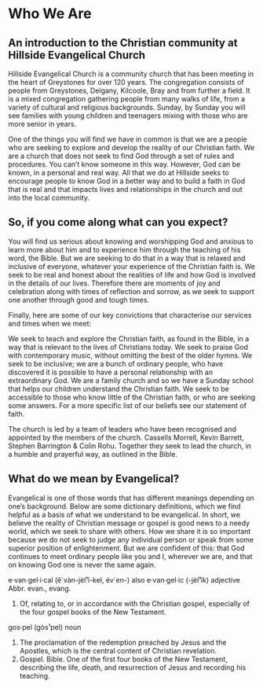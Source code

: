 # Who We Are

## An introduction to the Christian community at Hillside Evangelical Church

Hillside Evangelical Church is a community church that has been meeting in the heart of Greystones for over 120 years. The congregation consists of people from Greystones, Delgany, Kilcoole, Bray and from further a field. It is a mixed congregation gathering people from many walks of life, from a variety of cultural and religious backgrounds. Sunday, by Sunday you will see families with young children and teenagers mixing with those who are more senior in years.

One of the things you will find we have in common is that we are a people who are seeking to explore and develop the reality of our Christian faith. We are a church that does not seek to find God through a set of rules and procedures. You can’t know someone in this way. However, God can be known, in a personal and real way. All that we do at Hillside seeks to encourage people to know God in a better way and to build a faith in God that is real and that impacts lives and relationships in the church and out into the local community.

## So, if you come along what can you expect?

You will find us serious about knowing and worshipping God and anxious to learn more about him and to experience him through the teaching of his word, the Bible. But we are seeking to do that in a way that is relaxed and inclusive of everyone, whatever your experience of the Christian faith is. We seek to be real and honest about the realities of life and how God is involved in the details of our lives. Therefore there are moments of joy and celebration along with times of reflection and sorrow, as we seek to support one another through good and tough times.

Finally, here are some of our key convictions that characterise our services and times when we meet:

We seek to teach and explore the Christian faith, as found in the Bible, in a way that is relevant to the lives of Christians today.
We seek to praise God with contemporary music, without omitting the best of the older hymns.
We seek to be inclusive; we are a bunch of ordinary people, who have discovered it is possible to have a personal relationship with an extraordinary God.
We are a family church and so we have a Sunday school that helps our children understand the Christian faith.
We seek to be accessible to those who know little of the Christian faith, or who are seeking some answers.
For a more specific list of our beliefs see our statement of faith.

The church is led by a team of leaders who have been recognised and appointed by the members of the church. Cassells Morrell, Kevin Barrett, Stephen Barrington & Colin Rohu. Together they seek to lead the church, in a humble and prayerful way, as outlined in the Bible.

## What do we mean by Evangelical?

Evangelical is one of those words that has different meanings depending on one’s background. Below are some dictionary definitions, which we find helpful as a basis of what we understand to be evangelical. In short, we believe the reality of Christian message or gospel is good news to a needy world, which we seek to share with others. How we share it is so important because we do not seek to judge any individual person or speak from some superior position of enlightenment. But we are confident of this: that God continues to meet ordinary people like you and I, wherever we are, and that on knowing God one is never the same again.  

e·van·gel·i·cal
(ê´vàn-jèl¹î-kel, èv´en-) also e·van·gel·ic (-jèl¹îk) adjective
Abbr. evan., evang.  

1. Of, relating to, or in accordance with the Christian gospel, especially of the four gospel books of the New Testament.  

gos·pel
(gòs¹pel) noun

1. The proclamation of the redemption preached by Jesus and the Apostles, which is the central content of Christian revelation.
2. Gospel. Bible. One of the first four books of the New Testament, describing the life, death, and resurrection of Jesus and recording his teaching.